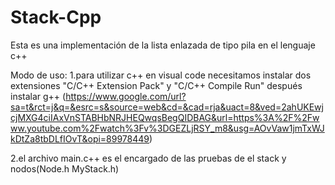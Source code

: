 # Stack-Cpp

Esta es una implementación de la lista enlazada de tipo pila en el lenguaje c++

Modo de uso:
1.para utilizar c++ en visual code necesitamos instalar dos extensiones "C/C++ Extension Pack" y "C/C++ Compile Run" después instalar g++ (https://www.google.com/url?sa=t&rct=j&q=&esrc=s&source=web&cd=&cad=rja&uact=8&ved=2ahUKEwjcjMXG4ciIAxVnSTABHbNRJHEQwqsBegQIDBAG&url=https%3A%2F%2Fwww.youtube.com%2Fwatch%3Fv%3DGEZLjRSY_m8&usg=AOvVaw1jmTxWJkDtZa8tbDLfIOvT&opi=89978449) 


2.el archivo main.c++ es el encargado de las pruebas de el stack y nodos(Node.h MyStack.h)